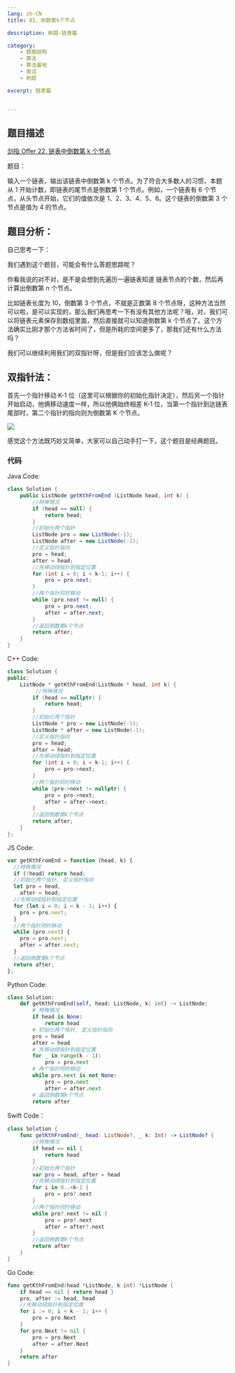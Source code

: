 ```yaml
---
lang: zh-CN
title: 01、倒数第k个节点

description: 刷题-链表篇

category: 
    - 数据结构
    - 算法
    - 算法基地
    - 面试
    - 刷题

excerpt: 链表篇


---
```


## 题目描述

[剑指 Offer 22. 链表中倒数第 k 个节点](https://leetcode-cn.com/problems/lian-biao-zhong-dao-shu-di-kge-jie-dian-lcof/)

题目：

输入一个链表，输出该链表中倒数第 k 个节点。为了符合大多数人的习惯，本题从 1 开始计数，即链表的尾节点是倒数第 1 个节点。例如，一个链表有 6 个节点，从头节点开始，它们的值依次是 1、2、3、4、5、6。这个链表的倒数第 3 个节点是值为 4 的节点。

## 题目分析：

自己思考一下：

我们遇到这个题目，可能会有什么答题思路呢？

你看我说的对不对，是不是会想到先遍历一遍链表知道 链表节点的个数，然后再计算出倒数第 n 个节点。

比如链表长度为 10，倒数第 3 个节点，不就是正数第 8 个节点呀，这种方法当然可以啦，是可以实现的，那么我们再思考一下有没有其他方法呢？哦，对，我们可以将链表元素保存到数组里面，然后直接就可以知道倒数第 k 个节点了。这个方法确实比刚才那个方法省时间了，但是所耗的空间更多了，那我们还有什么方法吗？

我们可以继续利用我们的双指针呀，但是我们应该怎么做呢？

## 双指针法：

首先一个指针移动 K-1 位（这里可以根据你的初始化指针决定），然后另一个指针开始启动，他俩移动速度一样，所以他俩始终相差 K-1 位，当第一个指针到达链表尾部时，第二个指针的指向则为倒数第 K 个节点。

![](https://chengxuchu-1301103198.cos.ap-beijing.myqcloud.com/Photo/202304172329881.gif)

感觉这个方法既巧妙又简单，大家可以自己动手打一下，这个题目是经典题目。

### 代码

Java Code:

```java
class Solution {
    public ListNode getKthFromEnd (ListNode head, int k) {
        //特殊情况
        if (head == null) {
            return head;
        }
        //初始化两个指针
        ListNode pro = new ListNode(-1);
        ListNode after = new ListNode(-1);
        //定义指针指向
        pro = head;
        after = head;
        //先移动绿指针到指定位置
        for (int i = 0; i < k-1; i++) {
            pro = pro.next;
        }
        //两个指针同时移动
        while (pro.next != null) {
            pro = pro.next;
            after = after.next;
        }
        //返回倒数第k个节点
        return after;
    }
}
```

C++ Code:

```cpp
class Solution {
public:
    ListNode * getKthFromEnd(ListNode * head, int k) {
         //特殊情况
        if (head == nullptr) {
            return head;
        }
        //初始化两个指针
        ListNode * pro = new ListNode(-1);
        ListNode * after = new ListNode(-1);
        //定义指针指向
        pro = head;
        after = head;
        //先移动绿指针到指定位置
        for (int i = 0; i < k-1; i++) {
            pro = pro->next;
        }
        //两个指针同时移动
        while (pro->next != nullptr) {
            pro = pro->next;
            after = after->next;
        }
        //返回倒数第k个节点
        return after;
    }
};
```

JS Code:

```javascript
var getKthFromEnd = function (head, k) {
  //特殊情况
  if (!head) return head;
  //初始化两个指针, 定义指针指向
  let pro = head,
    after = head;
  //先移动绿指针到指定位置
  for (let i = 0; i < k - 1; i++) {
    pro = pro.next;
  }
  //两个指针同时移动
  while (pro.next) {
    pro = pro.next;
    after = after.next;
  }
  //返回倒数第k个节点
  return after;
};
```

Python Code:

```python
class Solution:
    def getKthFromEnd(self, head: ListNode, k: int) -> ListNode:
        # 特殊情况
        if head is None:
            return head
        # 初始化两个指针, 定义指针指向
        pro = head
        after = head
        # 先移动绿指针到指定位置
        for _ in range(k - 1):
            pro = pro.next
        # 两个指针同时移动
        while pro.next is not None:
            pro = pro.next
            after = after.next
        # 返回倒数第k个节点
        return after
```

Swift Code：

```swift
class Solution {
    func getKthFromEnd(_ head: ListNode?, _ k: Int) -> ListNode? {
        //特殊情况
        if head == nil {
            return head
        }
        //初始化两个指针
        var pro = head, after = head
        //先移动绿指针到指定位置
        for i in 0..<k-1 {
            pro = pro?.next
        }
        //两个指针同时移动
        while pro?.next != nil {
            pro = pro?.next
            after = after?.next
        }
        //返回倒数第k个节点
        return after
    }
}
```

Go Code:

```go
func getKthFromEnd(head *ListNode, k int) *ListNode {
    if head == nil { return head }
    pro, after := head, head
    //先移动绿指针到指定位置
    for i := 0; i < k - 1; i++ {
        pro = pro.Next
    }
    for pro.Next != nil {
        pro = pro.Next
        after = after.Next
    }
    return after
}
```
